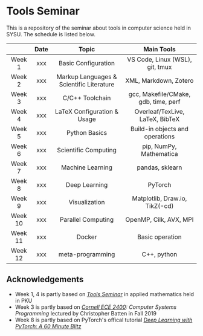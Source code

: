# Tools Seminar

This is a repository of the seminar about tools in computer science held in SYSU.
The schedule is listed below.

|  | Date | Topic | Main Tools |
| :--: | :--: | :--: | :--: |
| Week 1 | xxx | Basic Configuration | VS Code, Linux (WSL), git, tmux |
| Week 2 | xxx | Markup Languages & Scientific Literature | XML, Markdown, Zotero |
| Week 3 | xxx | C/C++ Toolchain | gcc, Makefile/CMake, gdb, time, perf |
| Week 4 | xxx | LaTeX Configuration & Usage | Overleaf/TexLive, LaTeX, BibTeX |
| Week 5 | xxx | Python Basics | Build-in objects and operations |
| Week 6 | xxx | Scientific Computing | pip, NumPy, Mathematica |
| Week 7 | xxx | Machine Learning | pandas, sklearn |
| Week 8 | xxx | Deep Learning | PyTorch |
| Week 9 | xxx | Visualization | Matplotlib, Draw.io, TikZ(-cd) |
| Week 10 | xxx | Parallel Computing | OpenMP, Cilk, AVX, MPI |
| Week 11 | xxx | Docker | Basic operation |
| Week 12 | xxx | meta-programming | C++, python |  

## Acknowledgements
* Week 1, 4 is partly based on *[Tools Seminar](https://github.com/pppppass/ToolsSeminar)* in applied mathematics held in PKU
* Week 3 is partly based on *[Cornell ECE 2400](https://www.csl.cornell.edu/courses/ece2400/handouts/ece2400-overview.pdf): Computer Systems Programming* lectured by Christopher Batten in Fall 2019
* Week 8 is partly based on PyTorch's offical tutorial *[Deep Learning with PyTorch: A 60 Minute Blitz](https://pytorch.org/tutorials/beginner/deep_learning_60min_blitz.html)*